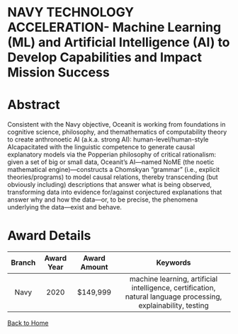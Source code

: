 
NAVY TECHNOLOGY ACCELERATION- Machine Learning (ML) and Artificial Intelligence (AI) to Develop Capabilities and Impact Mission Success
=======================================================================================================================================

# Abstract


Consistent with the Navy objective, Oceanit is working from foundations in cognitive science, philosophy, and themathematics of computability theory to create anthronoetic AI (a.k.a. strong AI): human-level/human-style AIcapacitated with the linguistic competence to generate causal explanatory models via the Popperian philosophy of critical rationalism: given a set of big or small data, Oceanit’s AI—named NoME (the noetic mathematical engine)—constructs a Chomskyan “grammar” (i.e., explicit theories/programs) to model causal relations, thereby transcending (but obviously including) descriptions that answer what is being observed, transforming data into evidence for/against conjectured explanations that answer why and how the data—or, to be precise, the phenomena underlying the data—exist and behave.  

# Award Details

|Branch|Award Year|Award Amount|Keywords|
| :---: | :---: | :---: | :---: |
|Navy|2020|$149,999|machine learning, artificial intelligence, certification, natural language processing, explainability, testing|
  
  


[Back to Home](https://github.com/chrischow/dod_sbir_awards/Reports/JH/#2073)